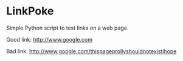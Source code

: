 LinkPoke
========

Simple Python script to test links on a web page.


Good link: http://www.google.com

Bad link: http://www.google.com/thispageprollyshouldnotexistihope



